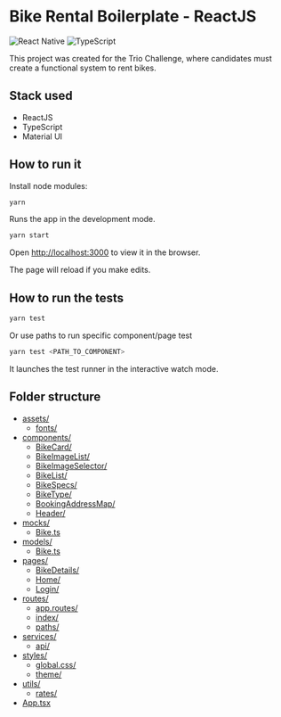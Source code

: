 # Bike Rental Boilerplate - ReactJS

![React Native](https://img.shields.io/badge/react-18.2.0-green?style=flat-square) ![TypeScript](https://img.shields.io/badge/-TypeScript-blue?style=flat-square)

This project was created for the Trio Challenge, where candidates must create a functional system to rent bikes.

## Stack used

- ReactJS
- TypeScript
- Material UI

## How to run it

Install node modules:

```sh
yarn
```

Runs the app in the development mode.

```sh
yarn start
```

Open [http://localhost:3000](http://localhost:3000) to view it in the browser.

The page will reload if you make edits.

## How to run the tests

```sh
yarn test
```

Or use paths to run specific component/page test

```sh
yarn test <PATH_TO_COMPONENT>
```

It launches the test runner in the interactive watch mode.

## Folder structure

- [assets/](./src/assets)
  - [fonts/](./src/assets/fonts)
- [components/](./src/components)
  - [BikeCard/](./src/components/BikeCard)
  - [BikeImageList/](./src/components/BikeImageList)
  - [BikeImageSelector/](./src/components/BikeImageSelector)
  - [BikeList/](./src/components/BikeList)
  - [BikeSpecs/](./src/components/BikeSpecs)
  - [BikeType/](./src/components/BikeType)
  - [BookingAddressMap/](./src/components/BookingAddressMap)
  - [Header/](./src/components/Header)
- [mocks/](./src/mocks)
  - [Bike.ts](./src/mocks/Bike.ts)
- [models/](./src/models)
  - [Bike.ts](./src/models/Bike.ts)
- [pages/](./src/pages)
  - [BikeDetails/](./src/pages/BikeDetails)
  - [Home/](./src/pages/Home)
  - [Login/](./src/pages/Login)
- [routes/](./src/routes)
  - [app.routes/](./src/routes/app.routes.tsx)
  - [index/](./src/routes/index.tsx)
  - [paths/](./src/routes/paths.ts)
- [services/](./src/services)
  - [api/](./src/services/api.ts)
- [styles/](./src/styles)
  - [global.css/](./src/styles/global.css)
  - [theme/](./src/styles/theme.ts)
- [utils/](./src/utils)
  - [rates/](./src/utils/rates.ts)
- [App.tsx](./src/App.tsx)
